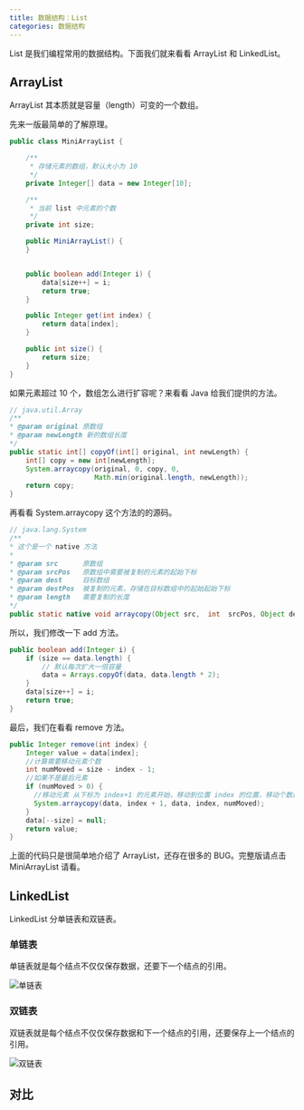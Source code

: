 ```yaml
---
title: 数据结构：List
categories: 数据结构
---
```


List 是我们编程常用的数据结构。下面我们就来看看 ArrayList 和 LinkedList。

<!-- more -->

## ArrayList

ArrayList 其本质就是容量（length）可变的一个数组。

先来一版最简单的了解原理。

```Java
public class MiniArrayList {

    /**
     * 存储元素的数组，默认大小为 10
     */
    private Integer[] data = new Integer[10];

    /**
     * 当前 list 中元素的个数
     */
    private int size;

    public MiniArrayList() {
    }


    public boolean add(Integer i) {
        data[size++] = i;
        return true;
    }

    public Integer get(int index) {
        return data[index];
    }

    public int size() {
        return size;
    }
}
```

如果元素超过 10 个，数组怎么进行扩容呢？来看看 Java 给我们提供的方法。

```Java
// java.util.Array
/**
* @param original 原数组
* @param newLength 新的数组长度
*/
public static int[] copyOf(int[] original, int newLength) {
    int[] copy = new int[newLength];
    System.arraycopy(original, 0, copy, 0,
                     Math.min(original.length, newLength));
    return copy;
}
```
再看看 System.arraycopy 这个方法的的源码。

```Java
// java.lang.System
/**
* 这个是一个 native 方法
*
* @param src      原数组
* @param srcPos   原数组中需要被复制的元素的起始下标
* @param dest     目标数组
* @param destPos  被复制的元素，存储在目标数组中的起始起始下标
* @param length   需要复制的长度
*/
public static native void arraycopy(Object src,  int  srcPos, Object dest, int destPos, int length);
```

所以，我们修改一下 add 方法。

```Java
public boolean add(Integer i) {
    if (size == data.length) {
        // 默认每次扩大一倍容量
        data = Arrays.copyOf(data, data.length * 2);
    }
    data[size++] = i;
    return true;
}
```

最后，我们在看看 remove 方法。

```Java
public Integer remove(int index) {
    Integer value = data[index];
    //计算需要移动元素个数
    int numMoved = size - index - 1;
    //如果不是最后元素
    if (numMoved > 0) {
      //移动元素 从下标为 index+1 的元素开始，移动到位置 index 的位置，移动个数是 numMoved
      System.arraycopy(data, index + 1, data, index, numMoved);
    }
    data[--size] = null;
    return value;
}
```

上面的代码只是很简单地介绍了 ArrayList，还存在很多的 BUG。完整版请点击 MiniArrayList 请看。


## LinkedList

LinkedList 分单链表和双链表。

### 单链表

单链表就是每个结点不仅仅保存数据，还要下一个结点的引用。

![单链表](http://p0e1o9bcz.bkt.clouddn.com/list/singly.png)




### 双链表

双链表就是每个结点不仅仅保存数据和下一个结点的引用，还要保存上一个结点的引用。

![双链表](http://p0e1o9bcz.bkt.clouddn.com/list/double.png)



## 对比
